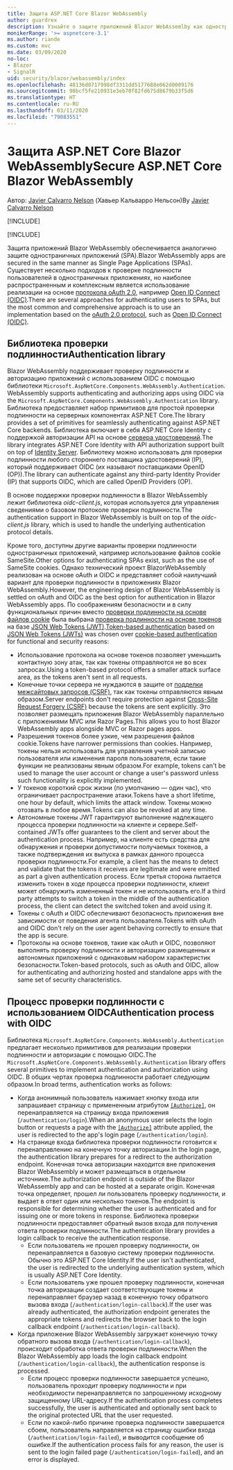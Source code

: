 ```yaml
---
title: Защита ASP.NET Core Blazor WebAssembly
author: guardrex
description: Узнайте о защите приложений Blazor WebAssemlby как одностраничных приложений (SPA).
monikerRange: '>= aspnetcore-3.1'
ms.author: riande
ms.custom: mvc
ms.date: 03/09/2020
no-loc:
- Blazor
- SignalR
uid: security/blazor/webassembly/index
ms.openlocfilehash: 48136d0717998df3311dd5177688e062d0009176
ms.sourcegitcommit: 98bcf5fe210931e3eb70f82fd675d8679b33f5d6
ms.translationtype: HT
ms.contentlocale: ru-RU
ms.lasthandoff: 03/11/2020
ms.locfileid: "79083551"
---
```

# <a name="secure-aspnet-core-opno-locblazor-webassembly"></a><span data-ttu-id="e65ab-103">Защита ASP.NET Core Blazor WebAssembly</span><span class="sxs-lookup"><span data-stu-id="e65ab-103">Secure ASP.NET Core Blazor WebAssembly</span></span>

<span data-ttu-id="e65ab-104">Автор: [Javier Calvarro Nelson](https://github.com/javiercn) (Хавьер Кальварро Нельсон)</span><span class="sxs-lookup"><span data-stu-id="e65ab-104">By [Javier Calvarro Nelson](https://github.com/javiercn)</span></span>

[!INCLUDE[](~/includes/blazorwasm-preview-notice.md)]

[!INCLUDE[](~/includes/blazorwasm-3.2-template-article-notice.md)]

<span data-ttu-id="e65ab-105">Защита приложений Blazor WebAssembly обеспечивается аналогично защите одностраничных приложений (SPA).</span><span class="sxs-lookup"><span data-stu-id="e65ab-105">Blazor WebAssembly apps are secured in the same manner as Single Page Applications (SPAs).</span></span> <span data-ttu-id="e65ab-106">Существует несколько подходов к проверке подлинности пользователей в одностраничных приложениях, но наиболее распространенным и комплексным является использование реализации на основе [протокола oAuth 2.0](https://oauth.net/), например [Open ID Connect (OIDC)](https://openid.net/connect/).</span><span class="sxs-lookup"><span data-stu-id="e65ab-106">There are several approaches for authenticating users to SPAs, but the most common and comprehensive approach is to use an implementation based on the [oAuth 2.0 protocol](https://oauth.net/), such as [Open ID Connect (OIDC)](https://openid.net/connect/).</span></span>

## <a name="authentication-library"></a><span data-ttu-id="e65ab-107">Библиотека проверки подлинности</span><span class="sxs-lookup"><span data-stu-id="e65ab-107">Authentication library</span></span>

Blazor<span data-ttu-id="e65ab-108"> WebAssembly поддерживает проверку подлинности и авторизацию приложений с использованием OIDC с помощью библиотеки `Microsoft.AspNetCore.Components.WebAssembly.Authentication`.</span><span class="sxs-lookup"><span data-stu-id="e65ab-108"> WebAssembly supports authenticating and authorizing apps using OIDC via the `Microsoft.AspNetCore.Components.WebAssembly.Authentication` library.</span></span> <span data-ttu-id="e65ab-109">Библиотека предоставляет набор примитивов для простой проверки подлинности на серверных компонентах ASP.NET Core.</span><span class="sxs-lookup"><span data-stu-id="e65ab-109">The library provides a set of primitives for seamlessly authenticating against ASP.NET Core backends.</span></span> <span data-ttu-id="e65ab-110">Библиотека включает в себя ASP.NET Core Identity с поддержкой авторизации API на основе [сервера удостоверений](https://identityserver.io/).</span><span class="sxs-lookup"><span data-stu-id="e65ab-110">The library integrates ASP.NET Core Identity with API authorization support built on top of [Identity Server](https://identityserver.io/).</span></span> <span data-ttu-id="e65ab-111">Библиотеку можно использовать для проверки подлинности любого стороннего поставщика удостоверений (IP), который поддерживает OIDC (их называют поставщиками OpenID (OP)).</span><span class="sxs-lookup"><span data-stu-id="e65ab-111">The library can authenticate against any third-party Identity Provider (IP) that supports OIDC, which are called OpenID Providers (OP).</span></span>

<span data-ttu-id="e65ab-112">В основе поддержки проверки подлинности в Blazor WebAssembly лежит библиотека *oidc-client.js*, которая используется для управления сведениями о базовом протоколе проверки подлинности.</span><span class="sxs-lookup"><span data-stu-id="e65ab-112">The authentication support in Blazor WebAssembly is built on top of the *oidc-client.js* library, which is used to handle the underlying authentication protocol details.</span></span>

<span data-ttu-id="e65ab-113">Кроме того, доступны другие варианты проверки подлинности одностраничных приложений, например использование файлов cookie SameSite.</span><span class="sxs-lookup"><span data-stu-id="e65ab-113">Other options for authenticating SPAs exist, such as the use of SameSite cookies.</span></span> <span data-ttu-id="e65ab-114">Однако технический проект BlazorWebAssembly реализован на основе oAuth и OIDC и представляет собой наилучший вариант для проверки подлинности в приложениях Blazor WebAssembly.</span><span class="sxs-lookup"><span data-stu-id="e65ab-114">However, the engineering design of Blazor WebAssembly is settled on oAuth and OIDC as the best option for authentication in Blazor WebAssembly apps.</span></span> <span data-ttu-id="e65ab-115">По соображениям безопасности и в силу функциональных причин вместо [проверки подлинности на основе файлов cookie](xref:security/anti-request-forgery#cookie-based-authentication) была выбрана [проверка подлинности на основе токенов](xref:security/anti-request-forgery#token-based-authentication) на базе [JSON Web Tokens (JWT)](https://self-issued.info/docs/draft-ietf-oauth-json-web-token.html).</span><span class="sxs-lookup"><span data-stu-id="e65ab-115">[Token-based authentication](xref:security/anti-request-forgery#token-based-authentication) based on [JSON Web Tokens (JWTs)](https://self-issued.info/docs/draft-ietf-oauth-json-web-token.html) was chosen over [cookie-based authentication](xref:security/anti-request-forgery#cookie-based-authentication) for functional and security reasons:</span></span>

* <span data-ttu-id="e65ab-116">Использование протокола на основе токенов позволяет уменьшить контактную зону атак, так как токены отправляются не во всех запросах.</span><span class="sxs-lookup"><span data-stu-id="e65ab-116">Using a token-based protocol offers a smaller attack surface area, as the tokens aren't sent in all requests.</span></span>
* <span data-ttu-id="e65ab-117">Конечные точки сервера не нуждаются в защите от [подделки межсайтовых запросов (CSRF)](xref:security/anti-request-forgery), так как токены отправляются явным образом.</span><span class="sxs-lookup"><span data-stu-id="e65ab-117">Server endpoints don't require protection against [Cross-Site Request Forgery (CSRF)](xref:security/anti-request-forgery) because the tokens are sent explicitly.</span></span> <span data-ttu-id="e65ab-118">Это позволяет размещать приложения Blazor WebAssembly параллельно с приложениями MVC или Razor Pages.</span><span class="sxs-lookup"><span data-stu-id="e65ab-118">This allows you to host Blazor WebAssembly apps alongside MVC or Razor pages apps.</span></span>
* <span data-ttu-id="e65ab-119">Разрешения токенов более узкие, чем разрешения файлов cookie.</span><span class="sxs-lookup"><span data-stu-id="e65ab-119">Tokens have narrower permissions than cookies.</span></span> <span data-ttu-id="e65ab-120">Например, токены нельзя использовать для управления учетной записью пользователя или изменения пароля пользователя, если такие функции не реализованы явным образом.</span><span class="sxs-lookup"><span data-stu-id="e65ab-120">For example, tokens can't be used to manage the user account or change a user's password unless such functionality is explicitly implemented.</span></span>
* <span data-ttu-id="e65ab-121">У токенов короткий срок жизни (по умолчанию — один час), что ограничивает распространение атаки.</span><span class="sxs-lookup"><span data-stu-id="e65ab-121">Tokens have a short lifetime, one hour by default, which limits the attack window.</span></span> <span data-ttu-id="e65ab-122">Токены можно отозвать в любое время.</span><span class="sxs-lookup"><span data-stu-id="e65ab-122">Tokens can also be revoked at any time.</span></span>
* <span data-ttu-id="e65ab-123">Автономные токены JWT гарантируют выполнение надлежащего процесса проверки подлинности на клиенте и сервере.</span><span class="sxs-lookup"><span data-stu-id="e65ab-123">Self-contained JWTs offer guarantees to the client and server about the authentication process.</span></span> <span data-ttu-id="e65ab-124">Например, на клиенте есть средства для обнаружения и проверки допустимости получаемых токенов, а также подтверждения их выпуска в рамках данного процесса проверки подлинности.</span><span class="sxs-lookup"><span data-stu-id="e65ab-124">For example, a client has the means to detect and validate that the tokens it receives are legitimate and were emitted as part a given authentication process.</span></span> <span data-ttu-id="e65ab-125">Если третья сторона пытается изменить токен в ходе процесса проверки подлинности, клиент может обнаружить измененный токен и не использовать его.</span><span class="sxs-lookup"><span data-stu-id="e65ab-125">If a third party attempts to switch a token in the middle of the authentication process, the client can detect the switched token and avoid using it.</span></span>
* <span data-ttu-id="e65ab-126">Токены с oAuth и OIDC обеспечивают безопасность приложения вне зависимости от поведения агента пользователя.</span><span class="sxs-lookup"><span data-stu-id="e65ab-126">Tokens with oAuth and OIDC don't rely on the user agent behaving correctly to ensure that the app is secure.</span></span>
* <span data-ttu-id="e65ab-127">Протоколы на основе токенов, такие как oAuth и OIDC, позволяют выполнять проверку подлинности и авторизацию размещенных и автономных приложений с одинаковым набором характеристик безопасности.</span><span class="sxs-lookup"><span data-stu-id="e65ab-127">Token-based protocols, such as oAuth and OIDC, allow for authenticating and authorizing hosted and standalone apps with the same set of security characteristics.</span></span>

## <a name="authentication-process-with-oidc"></a><span data-ttu-id="e65ab-128">Процесс проверки подлинности с использованием OIDC</span><span class="sxs-lookup"><span data-stu-id="e65ab-128">Authentication process with OIDC</span></span>

<span data-ttu-id="e65ab-129">Библиотека `Microsoft.AspNetCore.Components.WebAssembly.Authentication` предлагает несколько примитивов для реализации проверки подлинности и авторизации с помощью OIDC.</span><span class="sxs-lookup"><span data-stu-id="e65ab-129">The `Microsoft.AspNetCore.Components.WebAssembly.Authentication` library offers several primitives to implement authentication and authorization using OIDC.</span></span> <span data-ttu-id="e65ab-130">В общих чертах проверка подлинности работает следующим образом.</span><span class="sxs-lookup"><span data-stu-id="e65ab-130">In broad terms, authentication works as follows:</span></span>

* <span data-ttu-id="e65ab-131">Когда анонимный пользователь нажимает кнопку входа или запрашивает страницу с примененным атрибутом [`[Authorize]`](xref:Microsoft.AspNetCore.Authorization.AuthorizeAttribute), он перенаправляется на страницу входа приложения (`/authentication/login`).</span><span class="sxs-lookup"><span data-stu-id="e65ab-131">When an anonymous user selects the login button or requests a page with the [`[Authorize]`](xref:Microsoft.AspNetCore.Authorization.AuthorizeAttribute) attribute applied, the user is redirected to the app's login page (`/authentication/login`).</span></span>
* <span data-ttu-id="e65ab-132">На странице входа библиотека проверки подлинности готовится к перенаправлению на конечную точку авторизации.</span><span class="sxs-lookup"><span data-stu-id="e65ab-132">In the login page, the authentication library prepares for a redirect to the authorization endpoint.</span></span> <span data-ttu-id="e65ab-133">Конечная точка авторизации находится вне приложения Blazor WebAssembly и может размещаться в отдельном источнике.</span><span class="sxs-lookup"><span data-stu-id="e65ab-133">The authorization endpoint is outside of the Blazor WebAssembly app and can be hosted at a separate origin.</span></span> <span data-ttu-id="e65ab-134">Конечная точка определяет, прошел ли пользователь проверку подлинности, и выдает в ответ один или несколько токенов.</span><span class="sxs-lookup"><span data-stu-id="e65ab-134">The endpoint is responsible for determining whether the user is authenticated and for issuing one or more tokens in response.</span></span> <span data-ttu-id="e65ab-135">Библиотека проверки подлинности предоставляет обратный вызов входа для получения ответа проверки подлинности.</span><span class="sxs-lookup"><span data-stu-id="e65ab-135">The authentication library provides a login callback to receive the authentication response.</span></span>
  * <span data-ttu-id="e65ab-136">Если пользователь не прошел проверку подлинности, он перенаправляется в базовую систему проверки подлинности. Обычно это ASP.NET Core Identity.</span><span class="sxs-lookup"><span data-stu-id="e65ab-136">If the user isn't authenticated, the user is redirected to the underlying authentication system, which is usually ASP.NET Core Identity.</span></span>
  * <span data-ttu-id="e65ab-137">Если пользователь уже прошел проверку подлинности, конечная точка авторизации создает соответствующие токены и перенаправляет браузер назад в конечную точку обратного вызова входа (`/authentication/login-callback`).</span><span class="sxs-lookup"><span data-stu-id="e65ab-137">If the user was already authenticated, the authorization endpoint generates the appropriate tokens and redirects the browser back to the login callback endpoint (`/authentication/login-callback`).</span></span>
* <span data-ttu-id="e65ab-138">Когда приложение Blazor WebAssembly загружает конечную точку обратного вызова входа (`/authentication/login-callback`), происходит обработка ответа проверки подлинности.</span><span class="sxs-lookup"><span data-stu-id="e65ab-138">When the Blazor WebAssembly app loads the login callback endpoint (`/authentication/login-callback`), the authentication response is processed.</span></span>
  * <span data-ttu-id="e65ab-139">Если процесс проверки подлинности завершается успешно, пользователь проходит проверку подлинности и при необходимости перенаправляется по запрошенному исходному защищенному URL-адресу.</span><span class="sxs-lookup"><span data-stu-id="e65ab-139">If the authentication process completes successfully, the user is authenticated and optionally sent back to the original protected URL that the user requested.</span></span>
  * <span data-ttu-id="e65ab-140">Если по какой-либо причине проверка подлинности завершается сбоем, пользователь направляется на страницу ошибки входа (`/authentication/login-failed`), и выводится сообщение об ошибке.</span><span class="sxs-lookup"><span data-stu-id="e65ab-140">If the authentication process fails for any reason, the user is sent to the login failed page (`/authentication/login-failed`), and an error is displayed.</span></span>
